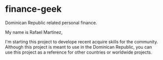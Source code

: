 # finance-geek
Dominican Republic related personal finance.

My name is Rafael Martinez,

I'm starting this project to develope recent acquire skills for the community. Although this project is meant to use in the Dominican Republic, you can use this project as a reference for other countries or worldwide projects.
